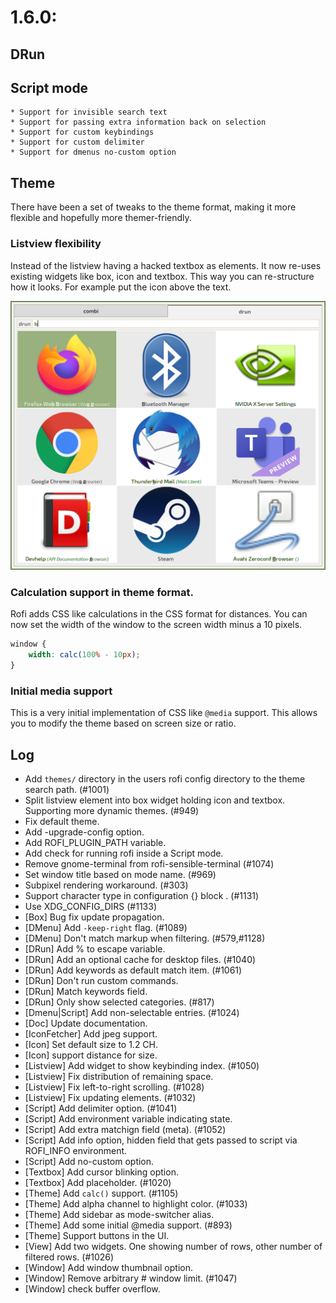 # 1.6.0: 



## DRun


## Script mode


    * Support for invisible search text
    * Support for passing extra information back on selection
    * Support for custom keybindings
    * Support for custom delimiter
    * Support for dmenus no-custom option




## Theme

There have been a set of tweaks to the theme format, making it more flexible and hopefully more themer-friendly.


### Listview flexibility

Instead of the listview having a hacked textbox as elements. It now re-uses existing widgets like box, icon and textbox.
This way you can re-structure how it looks. For example put the icon above the text.


![Icons](./icons.png)


### Calculation support in theme format.

Rofi adds CSS like calculations in the CSS format for distances. 
You can now set the width of the window to the screen width minus a 10 pixels.

```css
window {
    width: calc(100% - 10px);
}
```

### Initial media support

This is a very initial implementation of CSS like `@media` support. This allows you to modify the theme
based on screen size or ratio.


##  Log

* Add `themes/` directory in the users rofi config directory to the theme search path. (#1001)
* Split listview element into box widget holding icon and textbox. Supporting more dynamic themes. (#949)
* Fix default theme.
* Add -upgrade-config option.
* Add ROFI_PLUGIN_PATH variable.
* Add check for running rofi inside a Script mode.
* Remove gnome-terminal from rofi-sensible-terminal (#1074)
* Set window title based on mode name. (#969)
* Subpixel rendering workaround. (#303)
* Support character type in configuration {} block . (#1131)
* Use XDG_CONFIG_DIRS (#1133)
* [Box] Bug fix update propagation.
* [DMenu] Add `-keep-right` flag. (#1089)
* [DMenu] Don't match markup when filtering. (#579,#1128)
* [DRun] Add % to escape variable.
* [DRun] Add an optional cache for desktop files. (#1040)
* [DRun] Add keywords as default match item. (#1061)
* [DRun] Don't run custom commands.
* [DRun] Match keywords field.
* [DRun] Only show selected categories. (#817)
* [Dmenu|Script] Add non-selectable entries. (#1024)
* [Doc] Update documentation.
* [IconFetcher] Add jpeg support.
* [Icon] Set default size to 1.2 CH.
* [Icon] support distance for size.
* [Listview] Add widget to show keybinding index. (#1050)
* [Listview] Fix distribution of remaining space.
* [Listview] Fix left-to-right scrolling. (#1028)
* [Listview] Fix updating elements. (#1032)
* [Script] Add delimiter option. (#1041)
* [Script] Add environment variable indicating state.
* [Script] Add extra matchign field (meta). (#1052)
* [Script] Add info option, hidden field that gets passed to script via ROFI_INFO environment.
* [Script] Add no-custom option.
* [Textbox] Add cursor blinking option.
* [Textbox] Add placeholder. (#1020)
* [Theme] Add `calc()` support. (#1105)
* [Theme] Add alpha channel to highlight color. (#1033)
* [Theme] Add sidebar as mode-switcher alias.
* [Theme] Add some initial @media support. (#893)
* [Theme] Support buttons in the UI.
* [View] Add two widgets. One showing number of rows, other number of filtered rows. (#1026)
* [Window] Add window thumbnail option.
* [Window] Remove arbitrary # window limit. (#1047)
* [Window] check buffer overflow.

